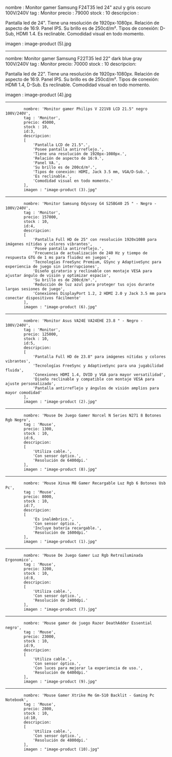 nombre : Monitor gamer Samsung F24T35 led 24" azul y gris oscuro 100V/240V
tag : Monitor
precio : 79000
stock : 10
descripcion : 

Pantalla led de 24".
Tiene una resolución de 1920px-1080px.
Relación de aspecto de 16:9.
Panel IPS.
Su brillo es de 250cd/m².
Tipos de conexión: D-Sub, HDMI 1.4.
Es reclinable.
Comodidad visual en todo momento.

imagen : image-product (5).jpg

-------------------------------------------------------------------

nombre: Monitor gamer Samsung F22T35 led 22" dark blue gray 100V/240V
tag : Monitor
precio: 70000
stock : 10
descripcion: 

Pantalla led de 22".
Tiene una resolución de 1920px-1080px.
Relación de aspecto de 16:9.
Panel IPS.
Su brillo es de 250cd/m².
Tipos de conexión: HDMI 1.4, D-Sub.
Es reclinable.
Comodidad visual en todo momento.

imagen : image-product (4).jpg

-------------------------------------------------------------------

            nombre: 'Monitor gamer Philips V 221V8 LCD 21.5" negro 100V/240V',
            tag : 'Monitor',
            precio: 45000,
            stock : 10,
            id:3,
            descripcion: 
            [
                'Pantalla LCD de 21.5".',
                'Posee pantalla antirreflejo.',
                'Tiene una resolución de 1920px-1080px.',
                'Relación de aspecto de 16:9.',
                'Panel VA.',
                'Su brillo es de 200cd/m².',
                'Tipos de conexión: HDMI, Jack 3.5 mm, VGA/D-Sub.',
                'Es reclinable.',
                'Comodidad visual en todo momento.'
            ],
            imagen : "image-product (3).jpg"

-------------------------------------------------------------------

            nombre: 'Monitor Samsung Odyssey G4 S25BG40 25 " - Negro - 100V/240V',
            tag : 'Monitor',
            precio: 157000,
            stock : 10,
            id:4,
            descripcion: 
            [
                'Pantalla Full HD de 25" con resolución 1920x1080 para imágenes nítidas y colores vibrantes',
                'Posee pantalla antirreflejo.',
                'Frecuencia de actualización de 240 Hz y tiempo de respuesta GTG de 1 ms para fluidez en juegos',
                'Tecnologías FreeSync Premium, GSync y AdaptiveSync para experiencia de juego sin interrupciones',
                'Diseño giratorio y reclinable con montaje VESA para ajustar ángulo de visión y optimizar espacio',
                'Su brillo es de 200cd/m².',
                'Reducción de luz azul para proteger tus ojos durante largas sesiones de juego',
                'Conexiones DisplayPort 1.2, 2 HDMI 2.0 y Jack 3.5 mm para conectar dispositivos fácilmente'
            ],
            imagen : "image-product (6).jpg"

-------------------------------------------------------------------

            nombre: 'Monitor Asus VA24E VA24EHE 23.8 " - Negro - 100V/240V',
            tag : 'Monitor',
            precio: 125000,
            stock : 10,
            id:5,
            descripcion: 
            [
                'Pantalla Full HD de 23.8" para imágenes nítidas y colores vibrantes',
                'Tecnologías FreeSync y AdaptiveSync para una jugabilidad fluida',
                'Conexiones HDMI 1.4, DVID y VGA para mayor versatilidad',
                'Diseño reclinable y compatible con montaje VESA para ajuste personalizado',
                'Pantalla antirreflejo y ángulos de visión amplios para mayor comodidad'
            ],
            imagen : "image-product (2).jpg"

-------------------------------------------------------------------

            nombre: 'Mouse De Juego Gamer Norcel N Series N271 8 Botones Rgb Negro',
            tag : 'Mouse',
            precio: 1300,
            stock : 10,
            id:6,
            descripcion: 
            [
                'Utiliza cable.',
                'Con sensor óptico.',
                'Resolución de 6400dpi.'
            ],
            imagen : "image-product (8).jpg"

-------------------------------------------------------------------

            nombre: 'Mouse Xinua M8 Gamer Recargable Luz Rgb 6 Botones Usb Pc',
            tag : 'Mouse',
            precio: 8000,
            stock : 10,
            id:7,
            descripcion: 
            [
                'Es inalámbrico.',
                'Con sensor óptico.',
                'Incluye batería recargable.',
                'Resolución de 1600dpi.'
            ],
            imagen : "image-product (1).jpg"

-------------------------------------------------------------------

            nombre: 'Mouse De Juego Gamer Luz Rgb Retroiluminada Ergonomico',
            tag : 'Mouse',
            precio: 3200,
            stock : 10,
            id:8,
            descripcion: 
            [
                'Utiliza cable.',
                'Con sensor óptico.',
                'Resolución de 2400dpi.'
            ],
            imagen : "image-product (7).jpg"

-------------------------------------------------------------------

            nombre: 'Mouse gamer de juego Razer DeathAdder Essential negro',
            tag : 'Mouse',
            precio: 23000,
            stock : 10,
            id:9,
            descripcion: 
            [
                'Utiliza cable.',
                'Con sensor óptico.',
                'Con luces para mejorar la experiencia de uso.',
                'Resolución de 6400dpi.'
            ],
            imagen : "image-product (9).jpg"

-------------------------------------------------------------------

            nombre: 'Mouse Gamer Xtrike Me Gm-510 Backlit - Gaming Pc Notebook',
            tag : 'Mouse',
            precio: 2800,
            stock : 10,
            id:10,
            descripcion: 
            [
                'Utiliza cable.',
                'Con sensor óptico.',
                'Resolución de 4800dpi.'
            ],
            imagen : "image-product (10).jpg"